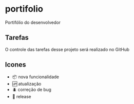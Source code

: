 # portifolio

Portifólio do desenvolvedor

## Tarefas

O controle das tarefas desse projeto será realizado no GitHub

## Icones

- :package: nova funcionalidade
- :up: atualização
- :beetle: correção de bug
- :checkered_flag: release
